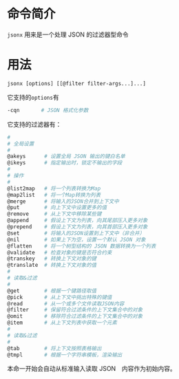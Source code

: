 # 命令简介

`jsonx` 用来是一个处理 JSON 的过滤器型命令
    

# 用法

```
jsonx [options] [[@filter filter-args...]...]
```

它支持的`options`有

```bash
-cqn       # JSON 格式化参数
```

它支持的过滤器有：

```bash
#
# 全局设置 
#
@akeys      # 设置全局 JSON 输出的键白名单
@ikeys      # 指定输出时，锁定不输出的字段
#
# 操作
#
@list2map   # 将一个列表转换为Map
@map2list   # 将一个Map转换为列表
@merge      # 将输入的JSON合并到上下文中
@put        # 向上下文中设置更多的值
@remove     # 从上下文中移除某些键
@append     # 假设上下文为列表，向其尾部压入更多对象
@prepend    # 假设上下文为列表，向其首部压入更多对象
@set        # 将输入的JSON设置到上下文中（非合并）
@nil        # 如果上下为空，设置一个默认 JSON 对象
@flatten    # 将一个树型结构的 JSON 数据转换为一个列表
@validate   # 检查对象的键是否符合约束
@transkey   # 转换上下文对象的键
@translate  # 转换上下文对象的值
#
# 读取&过滤
#
@get        # 根据一个键路径取值
@pick       # 从上下文中挑出特殊的键值
@read       # 从一个或多个文件读取JSON内容
@filter     # 保留符合过滤条件的上下文集合中的对象
@omit       # 移除符合过滤条件的上下文集合中的对象
@item       # 从上下文列表中获取一个元素
#
# 读取&过滤
#
@tab        # 将上下文按照表格输出
@tmpl       # 根据一个字符串模板，渲染输出
```

本命一开始会自动从标准输入读取 JSON　内容作为初始内容。